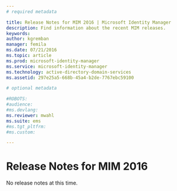 ```yaml
---
# required metadata

title: Release Notes for MIM 2016 | Microsoft Identity Manager
description: Find information about the recent MIM releases. 
keywords:
author: kgremban
manager: femila
ms.date: 07/21/2016
ms.topic: article
ms.prod: microsoft-identity-manager
ms.service: microsoft-identity-manager
ms.technology: active-directory-domain-services
ms.assetid: 297e25a5-668b-45a4-b2de-7767ebc59100

# optional metadata

#ROBOTS:
#audience:
#ms.devlang:
ms.reviewer: mwahl
ms.suite: ems
#ms.tgt_pltfrm:
#ms.custom:

---
```


# Release Notes for MIM 2016
No release notes at this time.
